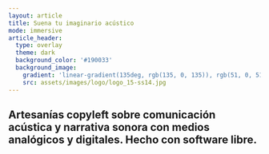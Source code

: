 ```yaml
---
layout: article
title: Suena tu imaginario acústico
mode: immersive
article_header:
  type: overlay
  theme: dark
  background_color: '#190033'
  background_image:
    gradient: 'linear-gradient(135deg, rgb(135, 0, 135)), rgb(51, 0, 51))' 
    src: assets/images/logo/logo_15-ss14.jpg
---
```


<div class="hero hero--center">
  <div class="hero__content">
    <h2>Artesanías copyleft sobre comunicación acústica y narrativa sonora con medios analógicos y digitales.  Hecho con software libre.</h2>
  </div>
</div>

